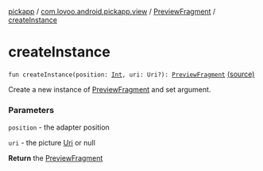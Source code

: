 [pickapp](../../index.md) / [com.lovoo.android.pickapp.view](../index.md) / [PreviewFragment](index.md) / [createInstance](./create-instance.md)

# createInstance

`fun createInstance(position: `[`Int`](https://kotlinlang.org/api/latest/jvm/stdlib/kotlin/-int/index.html)`, uri: Uri?): `[`PreviewFragment`](index.md) [(source)](https://github.com/lovoo/android-pickpic/blob/master/pickapp/src/main/kotlin/com/lovoo/android/pickapp/view/PreviewFragment.kt#L70)

Create a new instance of [PreviewFragment](index.md) and set argument.

### Parameters

`position` - the adapter position

`uri` - the picture [Uri](#) or null

**Return**
the [PreviewFragment](index.md)

